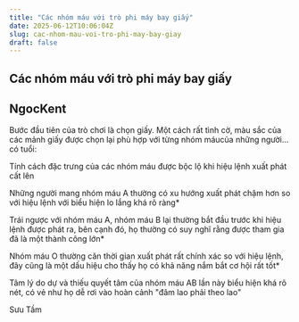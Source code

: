 ```yaml
---
title: "Các nhóm máu với trò phi máy bay giấy"
date: 2025-06-12T10:06:04Z
slug: cac-nhom-mau-voi-tro-phi-may-bay-giay
draft: false
---
```


## Các nhóm máu với trò phi máy bay giấy

## NgocKent

Bước đầu tiên của trò chơi là chọn giấy. Một cách rất tình cờ, màu sắc của các mảnh giấy được chọn lại phù hợp với từng nhóm máucủa những người... có tuổi:

Tính cách đặc trưng của các nhóm máu được bộc lộ khi hiệu lệnh xuất phát cất lên




Những người mang nhóm máu A thường có xu hướng xuất phát chậm hơn so với hiệu lệnh với biểu hiện lo lắng khá rõ ràng*



Trái ngược với nhóm máu A, nhóm máu B lại thường bắt đầu trước khi hiệu lệnh được phát ra, bên cạnh đó, họ thường có suy nghĩ rằng được tham gia đã là một thành công lớn*



Nhóm máu O thường căn thời gian xuất phát rất chính xác so với hiệu lệnh, đây cũng là một dấu hiệu cho thấy họ có khả năng nắm bắt cơ hội rất tốt*



Tâm lý do dự và thiếu quyết tâm của nhóm máu AB lần này biểu hiện khá rõ nét, có vẻ như họ dễ rơi vào hoàn cảnh "đâm lao phải theo lao"


Sưu Tầm